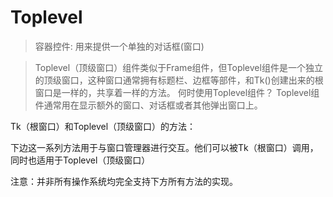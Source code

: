 # Toplevel

> 容器控件: 用来提供一个单独的对话框(窗口)

> Toplevel（顶级窗口）组件类似于Frame组件，但Toplevel组件是一个独立的顶级窗口，这种窗口通常拥有标题栏、边框等部件，和Tk()创建出来的根窗口是一样的，共享着一样的方法。
> 何时使用Toplevel组件？
> Toplevel组件通常用在显示额外的窗口、对话框或者其他弹出窗口上。

Tk（根窗口）和Toplevel（顶级窗口）的方法：

下边这一系列方法用于与窗口管理器进行交互。他们可以被Tk（根窗口）调用，同时也适用于Toplevel（顶级窗口）

注意：并非所有操作系统均完全支持下方所有方法的实现。

